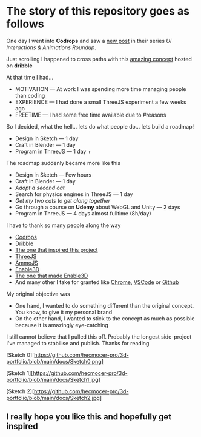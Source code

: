 The story of this repository goes as follows
===

One day I went into **Codrops** and saw a [new post](https://tympanus.net/codrops/2020/09/22/ui-interactions-animations-roundup-10/) in their series *UI Interactions & Animations Roundup*.

Just scrolling I happened to cross paths with this [amazing concept](https://dribbble.com/shots/14072513-physics-3D-landing-page-concept) hosted on **dribble**

At that time I had...
- MOTIVATION — At work I was spending more time managing people than coding
- EXPERIENCE — I had done a small ThreeJS experiment a few weeks ago
- FREETIME — I had some free time available due to #reasons

So I decided, what the hell... lets do what people do... lets build a roadmap!

- Design in Sketch — 1 day
- Craft in Blender — 1 day
- Program in ThreeJS — 1 day +

The roadmap suddenly became more like this

- Design in Sketch — Few hours
- Craft in Blender — 1 day
- *Adopt a second cat*
- Search for physics engines in ThreeJS — 1 day
- *Get my two cats to get along together*
- Go through a course on **Udemy** about WebGL and Unity — 2 days
- Program in ThreeJS — 4 days almost fulltime (8h/day)

I have to thank so many people along the way

- [Codrops](https://tympanus.net/codrops/)
- [Dribble](https://dribbble.com/)
- [The one that inspired this project](https://dribbble.com/phamduyminh)
- [ThreeJS](https://threejs.org/)
- [AmmoJS](https://github.com/kripken/ammo.js/)
- [Enable3D](https://enable3d.io/)
- [The one that made Enable3D](https://github.com/yandeu)
- And many other I take for granted like [Chrome](https://www.google.com/chrome/), [VSCode](https://code.visualstudio.com/) or [Github](https://github.com/)

My original objective was

- One hand, I wanted to do something different than the original concept. You know, to give it my personal brand
- On the other hand, I wanted to stick to the concept as much as possible because it is amazingly eye-catching

I still cannot believe that I pulled this off. Probably the longest side-project I've managed to stabilise and publish. Thanks for reading

[Sketch 0][https://github.com/hecmocer-pro/3d-portfolio/blob/main/docs/Sketch0.png]

[Sketch 1][https://github.com/hecmocer-pro/3d-portfolio/blob/main/docs/Sketch1.jpg]

[Sketch 2][https://github.com/hecmocer-pro/3d-portfolio/blob/main/docs/Sketch2.jpg]

I really hope you like this and hopefully get inspired
---